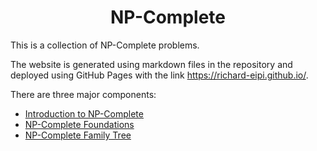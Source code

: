 # $$\text{NP-Complete}$$

This is a collection of NP-Complete problems.

The website is generated using markdown files in the repository and deployed using GitHub Pages with the link https://richard-eipi.github.io/.

There are three major components:
- [Introduction to NP-Complete](./index.md)
- [NP-Complete Foundations](./NP-Complete-Foundations.md)
- [NP-Complete Family Tree](./NP-Complete-Family-Tree.md)
